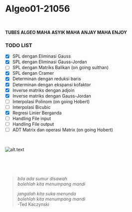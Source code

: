 # Algeo01-21056

<p>&nbsp;</p>

**TUBES ALGEO MAHA ASYIK MAHA ANJAY MAHA ENJOY** 

### TODO LIST
- [x] SPL dengan Eliminasi Gauss 
- [x] SPL dengan Eliminasi Gauss-Jordan
- [ ] SPL dengan Matriks Balikan (on going sulthan)
- [x] SPL dengan Cramer 
- [x] Determinan dengan reduksi baris 
- [x] Determinan dengan ekspansi kofaktor 
- [X] Inverse matriks dengan adjoin 
- [x] Inverse matriks dengan Gauss-Jordan
- [ ] Interpolasi Polinom (on going Hobert)
- [ ] Interpolasi Bicubic 
- [X] Regresi Linier Berganda 
- [ ] Handling File input
- [ ] Handling File output
- [ ] ADT Matrix dan operasi Matrix (on going Hobert)

<p>&nbsp;</p>

![alt.text](https://github.com/egijago/-/blob/main/WhatsApp%20Image%202022-09-25%20at%2020.41.47.jpeg)

<p>&nbsp;</p>
<p>&nbsp;</p>

> *bila ada sumur disawah*<br>
> *bolehlah kita menumpang mandi*
> 
> 
> *jangalah kita suka menunda*<br>
> *bolehlah kita menumpang mandi*<br>
>                  -Ted Kaczynski

<p>&nbsp;</p>
